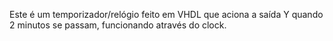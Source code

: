 Este é um temporizador/relógio feito em VHDL que aciona a saída Y quando 2 minutos se passam, funcionando através do clock.
